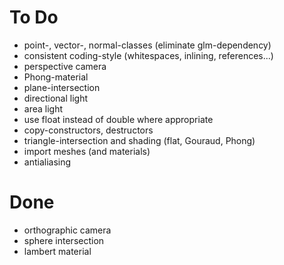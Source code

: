 # To Do

* point-, vector-, normal-classes (eliminate glm-dependency)
* consistent coding-style (whitespaces, inlining, references...)
* perspective camera
* Phong-material
* plane-intersection
* directional light
* area light
* use float instead of double where appropriate
* copy-constructors, destructors
* triangle-intersection and shading (flat, Gouraud, Phong)
* import meshes (and materials)
* antialiasing

# Done

* orthographic camera
* sphere intersection
* lambert material
